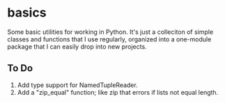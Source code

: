 # basics
Some basic utilities for working in Python. It's just a colleciton of simple classes and functions that I use regularly, organized into a one-module package that I can easily drop into new projects.

## To Do
1. Add type support for NamedTupleReader.
2. Add a "zip_equal" function; like zip that errors if lists not equal length.

